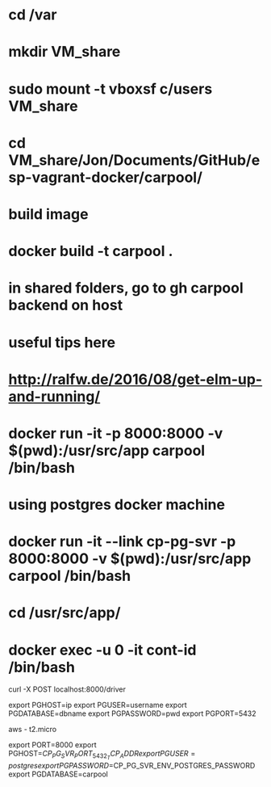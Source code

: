 # cd /var
# mkdir VM_share 
# sudo mount -t vboxsf c/users VM_share
# cd VM_share/Jon/Documents/GitHub/esp-vagrant-docker/carpool/

# build image
# docker build -t carpool .

# in shared folders, go to gh carpool backend on host

# useful tips here
# http://ralfw.de/2016/08/get-elm-up-and-running/
# docker run -it -p 8000:8000 -v $(pwd):/usr/src/app carpool /bin/bash

# using postgres docker machine
# docker run -it --link cp-pg-svr -p 8000:8000 -v $(pwd):/usr/src/app carpool /bin/bash

# cd /usr/src/app/

# docker exec -u 0 -it cont-id /bin/bash

curl -X POST localhost:8000/driver

export PGHOST=ip
export PGUSER=username
export PGDATABASE=dbname
export PGPASSWORD=pwd
export PGPORT=5432

aws - t2.micro

export PORT=8000
export PGHOST=$CP_PG_SVR_PORT_5432_TCP_ADDR
export PGUSER=postgres
export PGPASSWORD=$CP_PG_SVR_ENV_POSTGRES_PASSWORD
export PGDATABASE=carpool

